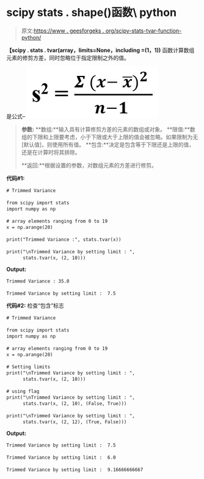 # scipy stats . shape()函数\ python

> 原文:[https://www . geesforgeks . org/scipy-stats-tvar-function-python/](https://www.geeksforgeeks.org/scipy-stats-tvar-function-python/)

****【scipy . stats . tvar(array，limits=None，including =(1，1))**** 函数计算数组元素的修剪方差，同时忽略位于指定限制之外的值。

是公式–
![](img/d6ace7fcd8b68d89c562f74e694d8332.png)

> **参数:**
> **数组:**输入具有计算修剪方差的元素的数组或对象。
> **限值:**数组的下限和上限要考虑，小于下限或大于上限的值会被忽略。如果限制为无[默认值]，则使用所有值。
> **包含:**决定是包含等于下限还是上限的值，还是在计算时将其排除。
> 
> **返回:**根据设置的参数，对数组元素的方差进行修剪。

**代码#1:**

```
# Trimmed Variance 

from scipy import stats
import numpy as np 

# array elements ranging from 0 to 19
x = np.arange(20)

print("Trimmed Variance :", stats.tvar(x)) 

print("\nTrimmed Variance by setting limit : ", 
      stats.tvar(x, (2, 10)))
```

**Output:**

```
Trimmed Variance : 35.0

Trimmed Variance by setting limit :  7.5

```

**代码#2:** 检查“包含”标志

```
# Trimmed Variance 

from scipy import stats
import numpy as np 

# array elements ranging from 0 to 19
x = np.arange(20)

# Setting limits
print("\nTrimmed Variance by setting limit : ", 
      stats.tvar(x, (2, 10))) 

# using flag
print("\nTrimmed Variance by setting limit : ", 
      stats.tvar(x, (2, 10), (False, True))) 

print("\nTrimmed Variance by setting limit : ", 
      stats.tvar(x, (2, 12), (True, False))) 
```

**Output:**

```
Trimmed Variance by setting limit :  7.5

Trimmed Variance by setting limit :  6.0

Trimmed Variance by setting limit :  9.16666666667

```